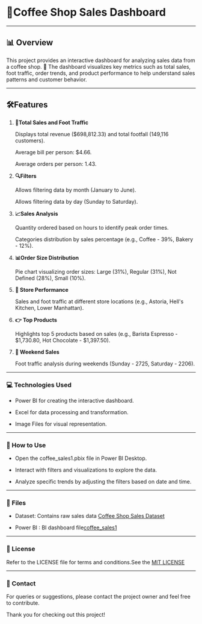  # 🍵Coffee Shop Sales Dashboard

 ---

## 📊 Overview

   This project provides an interactive dashboard for analyzing sales data from a coffee shop. 🌟 The 
   dashboard visualizes key metrics such as total sales, foot traffic, order trends, and product 
   performance to help understand sales patterns and customer behavior.

---


## 🛠️Features

1. **💸Total Sales and Foot Traffic**

    Displays total revenue ($698,812.33) and total footfall (149,116 customers).
   
    Average bill per person: $4.66.
   
    Average orders per person: 1.43.

3. **🔍Filters**

    Allows filtering data by month (January to June).
   
    Allows filtering data by day (Sunday to Saturday).

4. **📈Sales Analysis**

    Quantity ordered based on hours to identify peak order times.
   
    Categories distribution by sales percentage (e.g., Coffee - 39%, Bakery - 12%).

5. **📊Order Size Distribution**

    Pie chart visualizing order sizes: Large (31%), Regular (31%), Not Defined (28%), Small (10%).

6. **💼 Store Performance**

   Sales and foot traffic at different store locations (e.g., Astoria, Hell's Kitchen, Lower Manhattan).

7. **👉 Top Products**

   Highlights top 5 products based on sales (e.g., Barista Espresso - $1,730.80, Hot Chocolate - 
   $1,397.50).

8. **🎉 Weekend Sales**

   Foot traffic analysis during weekends (Sunday - 2725, Saturday - 2206).


 ---


### 💻 Technologies Used

   - Power BI for creating the interactive dashboard.
     
   - Excel for data processing and transformation.
     
   - Image Files for visual representation.


  ---


### 🔧 How to Use

   - Open the coffee_sales1.pbix file in Power BI Desktop.
   
   - Interact with filters and visualizations to explore the data.
   
   - Analyze specific trends by adjusting the filters based on date and time.


---


### 📂 Files

   - Dataset: Contains raw sales data [Coffee Shop Sales Dataset](Coffee_Shop_Sales.xlsx)
   
   - Power BI : BI dashboard file[coffee_sales1](coffee_sales1.pbix)


  ---

  

### 📜 License

   Refer to the LICENSE file for terms and conditions.See the [MIT LICENSE](LICENSE)


---


### 👤 Contact

   For queries or suggestions, please contact the project owner and feel free to contribute.

Thank you for checking out this project!
